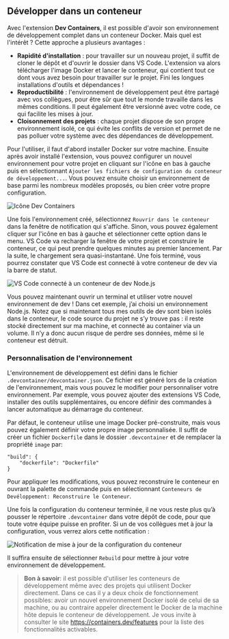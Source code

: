 ## Développer dans un conteneur

Avec l'extension **Dev Containers**, il est possible d'avoir son environnement de développement complet dans un conteneur Docker. Mais quel est l'intérêt ? Cette approche a plusieurs avantages :

- **Rapidité d'installation** : pour travailler sur un nouveau projet, il suffit de cloner le dépôt et d'ouvrir le dossier dans VS Code. L'extension va alors télécharger l'image Docker et lancer le conteneur, qui contient tout ce dont vous avez besoin pour travailler sur le projet. Fini les longues installations d'outils et dépendances !
- **Reproductibilité** : l'environnement de développement peut être partagé avec vos collègues, pour être sûr que tout le monde travaille dans les mêmes conditions. Il peut également être versionné avec votre code, ce qui facilite les mises à jour.
- **Cloisonnement des projets** : chaque projet dispose de son propre environnement isolé, ce qui évite les conflits de version et permet de ne pas polluer votre système avec des dépendances de développement.

Pour l'utiliser, il faut d'abord installer Docker sur votre machine. Ensuite après avoir installé l'extension, vous pouvez configurer un nouvel environnement pour votre projet en cliquant sur l'icône en bas à gauche puis en sélectionnant `Ajouter les fichiers de configuration du conteneur de développement...`. Vous pouvez ensuite choisir un environnement de base parmi les nombreux modèles proposés, ou bien créer votre propre configuration.

![Icône Dev Containers](./images/dev-containers-icon.png)

Une fois l'environnement créé, sélectionnez `Rouvrir dans le conteneur` dans la fenêtre de notification qui s'affiche. Sinon, vous pouvez également cliquer sur l'icône en bas à gauche et sélectionner cette option dans le menu. VS Code va recharger la fenêtre de votre projet et construire le conteneur, ce qui peut prendre quelques minutes au premier lancement. Par la suite, le chargement sera quasi-instantané. Une fois terminé, vous pourrez constater que VS Code est connecté à votre conteneur de dev via la barre de statut.

![VS Code connecté à un conteneur de dev Node.js](./images/dev-container-connected.png)

Vous pouvez maintenant ouvrir un terminal et utiliser votre nouvel environnement de dev ! Dans cet exemple, j’ai choisi un environnement Node.js. Notez que si maintenant tous mes outils de dev sont bien isolés dans le conteneur, le code source du projet ne s’y trouve pas : il reste stocké directement sur ma machine, et connecté au container via un volume. Il n’y a donc aucun risque de perdre ses données, même si le conteneur est détruit.

### Personnalisation de l'environnement

L'environnement de développement est défini dans le fichier `.devcontainer/devcontainer.json`. Ce fichier est généré lors de la création de l'environnement, mais vous pouvez le modifier pour personnaliser votre environnement. Par exemple, vous pouvez ajouter des extensions VS Code, installer des outils supplémentaires, ou encore définir des commandes à lancer automatique au démarrage du conteneur.

Par défaut, le conteneur utilise une image Docker pré-construite, mais vous pouvez également définir votre propre image personnalisée. Il suffit de créer un fichier `Dockerfile` dans le dossier `.devcontainer` et de remplacer la propriété `image` par:

```
"build": {
    "dockerfile": "Dockerfile"
}
```

Pour appliquer les modifications, vous pouvez reconstruire le conteneur en ouvrant la palette de commande puis en sélectionnant `Conteneurs de Devéloppement: Reconstruire le Conteneur`.

Une fois la configuration du conteneur terminée, il ne vous reste plus qu’à pousser le répertoire `.devcontainer` dans votre dépôt de code, pour que toute votre équipe puisse en profiter. Si un de vos collègues met à jour la configuration, vous verrez alors cette notification :

![Notification de mise à jour de la configuration du conteneur](./images/dev-container-update.png)

Il suffira ensuite de sélectionner `Rebuild` pour mettre à jour votre environnement de développement.

> **Bon à savoir**: il est possible d'utiliser les conteneurs de développement même avec des projets qui utilisent Docker directement. Dans ce cas il y a deux choix de fonctionnement possibles: avoir un nouvel environnement Docker isolé de celui de sa machine, ou au contraire appeler directement le Docker de la machine hôte depuis le conteneur de développement. Je vous invite à consulter le site https://containers.dev/features pour la liste des fonctionnalités activables.
